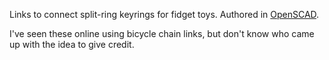 Links to connect split-ring keyrings for fidget toys.  Authored in [OpenSCAD](http://www.openscad.org/downloads.html).

I've seen these online using bicycle chain links, but don't know who came up with the idea to give credit.


